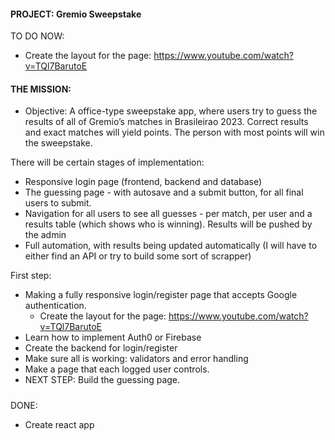 #### PROJECT: Gremio Sweepstake

TO DO NOW:

- Create the layout for the page: https://www.youtube.com/watch?v=TQl7BarutoE

#### THE MISSION:

- Objective:
  A office-type sweepstake app, where users try to guess the results of all of Gremio’s matches in Brasileirao 2023. Correct results and exact matches will yield points. The person with most points will win the sweepstake.

There will be certain stages of implementation:

- Responsive login page (frontend, backend and database)
- The guessing page - with autosave and a submit button, for all final users to submit.
- Navigation for all users to see all guesses - per match, per user and a results table (which shows who is winning). Results will be pushed by the admin
- Full automation, with results being updated automatically (I will have to either find an API or try to build some sort of scrapper)

First step:

- Making a fully responsive login/register page that accepts Google authentication.
  - Create the layout for the page: https://www.youtube.com/watch?v=TQl7BarutoE
- Learn how to implement Auth0 or Firebase
- Create the backend for login/register
- Make sure all is working: validators and error handling
- Make a page that each logged user controls.
- NEXT STEP: Build the guessing page.

#####

DONE:

- Create react app
